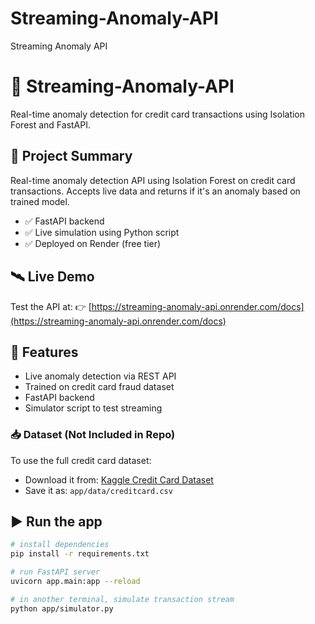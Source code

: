 # Streaming-Anomaly-API

Streaming Anomaly API

# 🚨 Streaming-Anomaly-API

Real-time anomaly detection for credit card transactions using Isolation Forest and FastAPI.

## 🚀 Project Summary

Real-time anomaly detection API using Isolation Forest on credit card transactions. Accepts live data and returns if it's an anomaly based on trained model.

- ✅ FastAPI backend
- ✅ Live simulation using Python script
- ✅ Deployed on Render (free tier)

## 🛰️ Live Demo

Test the API at: 👉 [https://streaming-anomaly-api.onrender.com/docs](https://streaming-anomaly-api.onrender.com/docs)

## 🧠 Features

- Live anomaly detection via REST API
- Trained on credit card fraud dataset
- FastAPI backend
- Simulator script to test streaming

### 📥 Dataset (Not Included in Repo)

To use the full credit card dataset:

- Download it from: [Kaggle Credit Card Dataset](https://www.kaggle.com/mlg-ulb/creditcardfraud)
- Save it as: `app/data/creditcard.csv`

## ▶️ Run the app

```bash
# install dependencies
pip install -r requirements.txt

# run FastAPI server
uvicorn app.main:app --reload

# in another terminal, simulate transaction stream
python app/simulator.py
```
